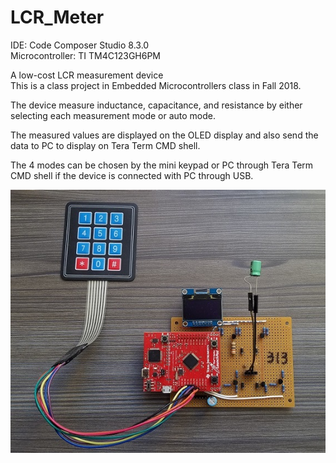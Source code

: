 # LCR_Meter
  
IDE: Code Composer Studio 8.3.0  
Microcontroller: TI TM4C123GH6PM  
  
A low-cost LCR measurement device  
This is a class project in Embedded Microcontrollers class in Fall 2018.  
  
The device measure inductance, capacitance, and resistance by either selecting each measurement mode or auto mode.  
  
The measured values are displayed on the OLED display and also send the data to PC to display on Tera Term CMD shell.  
  
The 4 modes can be chosen by the mini keypad or PC through Tera Term CMD shell if the device is connected with PC through USB.  

![Image](LCR_METER.jpg)
